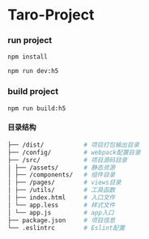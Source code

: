 # Taro-Project

### run project

```
npm install
```

```
npm run dev:h5
```

### build project

```
npm run build:h5
```

#### 目录结构
```bash
├── /dist/           # 项目打包输出目录
├── /config/         # webpack配置目录
├── /src/            # 项目源码目录
│ ├── /assets/       # 静态资源
│ ├── /components/   # 组件目录
│ ├── /pages/        # views目录
│ ├── /utils/        # 工具函数
│ ├── index.html     # 入口文件
│ └── app.less       # 样式文件
│ └── app.js         # app入口
├── package.json     # 项目信息
└── .eslintrc        # Eslint配置
```